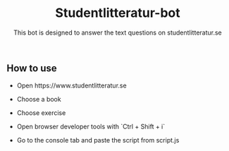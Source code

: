 <div align="center">
  <h1>Studentlitteratur-bot</h1>
  <p>This bot is designed to answer the text questions on studentlitteratur.se</p>
  <br>
</div>
<h2>How to use</h2>
<ul>
  <li><p>Open https://www.studentlitteratur.se</p></li>
  <li><p>Choose a book</p></li>
  <li><p>Choose exercise</p></li>
  <li><p>Open browser developer tools with `Ctrl + Shift + i`</p></li>
  <li><p>Go to the console tab and paste the script from script.js</p></li>
</ul>
